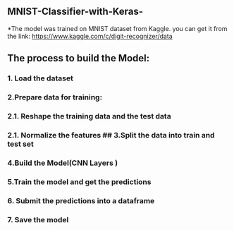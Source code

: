 ## MNIST-Classifier-with-Keras-
 *The model was trained on MNIST dataset from Kaggle. you can get it from the link:
   https://www.kaggle.com/c/digit-recognizer/data
## The process to build the Model:
 ### 1. Load the dataset 
 ### 2.Prepare data for training:
 ### 2.1. Reshape the training data  and the test data 
 ### 2.1. Normalize the features ## 3.Split the data into train and test set 
 ### 4.Build the Model(CNN Layers )
 ### 5.Train the model and get the predictions 
 ### 6. Submit the predictions into a dataframe 
 ### 7. Save the model 
